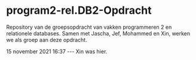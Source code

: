 # program2-rel.DB2-Opdracht
Repository van de groepsopdracht van vakken programmeren 2 en relationele databases. Samen met Jascha, Jef, Mohammed en Xin, werken we als groep aan deze opdracht.

15 november 2021 16:37 --- Xin was hier.
